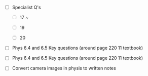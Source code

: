 
- [ ] Specialist Q's
	- [ ] 17 ~  
	- [ ] 19
	- [ ] 20




- [ ]  Phys 6.4 and 6.5 Key questions (around page 220 11 textbook)
- [ ]  Phys 6.4 and 6.5 Key questions (around page 220 11 textbook)
- [ ]  Convert camera images in physis to written notes



